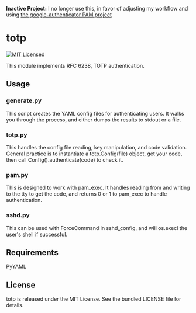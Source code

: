 **Inactive Project:** I no longer use this, in favor of adjusting my workflow and using [the google-authenticator PAM project](https://github.com/akerl/google-authenticator)

totp
=========

[![MIT Licensed](http://img.shields.io/badge/license-MIT-green.svg?style=flat)](https://tldrlegal.com/license/mit-license)

This module implements RFC 6238, TOTP authentication.

## Usage

### generate.py

This script creates the YAML config files for authenticating users. It walks you through the process, and either dumps the results to stdout or a file.

### totp.py

This handles the config file reading, key manipulation, and code validation. General practice is to instantiate a totp.Config(file) object, get your code, then call Config().authenticate(code) to check it.

### pam.py

This is designed to work with pam\_exec. It handles reading from and writing to the tty to get the code, and returns 0 or 1 to pam\_exec to handle authentication.

### sshd.py

This can be used with ForceCommand in sshd\_config, and will os.execl the user's shell if successful.

## Requirements

PyYAML

## License

totp is released under the MIT License. See the bundled LICENSE file for details.

